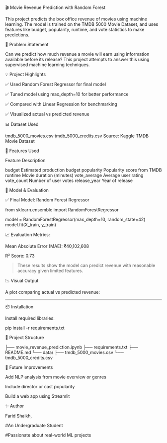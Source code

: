 🎬 Movie Revenue Prediction with Random Forest

This project predicts the box office revenue of movies using machine learning. The model is trained on the TMDB 5000 Movie Dataset, and uses features like budget, popularity, runtime, and vote statistics to make predictions.


📌 Problem Statement

Can we predict how much revenue a movie will earn using information available before its release?
This project attempts to answer this using supervised machine learning techniques.


💡 Project Highlights

✅ Used Random Forest Regressor for final model

✅ Tuned model using max_depth=10 for better performance

✅ Compared with Linear Regression for benchmarking

✅ Visualized actual vs predicted revenue


📊 Dataset Used

tmdb_5000_movies.csv
tmdb_5000_credits.csv
Source: Kaggle TMDB Movie Dataset

🧪 Features Used

Feature	Description

budget	Estimated production budget
popularity	Popularity score from TMDB
runtime	Movie duration (minutes)
vote_average	Average user rating
vote_count	Number of user votes
release_year	Year of release


🔧 Model & Evaluation

✅ Final Model: Random Forest Regressor

from sklearn.ensemble import RandomForestRegressor

model = RandomForestRegressor(max_depth=10, random_state=42)
model.fit(X_train, y_train)

📈 Evaluation Metrics:

Mean Absolute Error (MAE): ₹40,102,608

R² Score: 0.73


> These results show the model can predict revenue with reasonable accuracy given limited features.


📉 Visual Output

A plot comparing actual vs predicted revenue:

---

📦 Installation

Install required libraries:

pip install -r requirements.txt


📁 Project Structure

├── movie_revenue_prediction.ipynb
├── requirements.txt
├── README.md
└── data/
    ├── tmdb_5000_movies.csv
    └── tmdb_5000_credits.csv



🚀 Future Improvements

Add NLP analysis from movie overview or genres

Include director or cast popularity

Build a web app using Streamlit


✨ Author

Farid Shaikh,

#An Undergraduate Student

#Passionate about real-world ML projects
